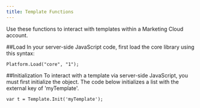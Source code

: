 ```yaml
---
title: Template Functions
---
```


Use these functions to interact with templates within a Marketing Cloud account.

##Load
In your server-side JavaScript code, first load the core library using this syntax:
```
Platform.Load("core", "1");
```
##Initialization
To interact with a template via server-side JavaScript, you must first initialize the object. The code below initializes a list with the external key of 'myTemplate'.
```
var t = Template.Init('myTemplate');
```
